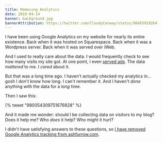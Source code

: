 ```yaml
---
title: Removing Analytics
date: 2018-04-14
banner: background.jpg
bannerAttribution: https://twitter.com/CloudyConway/status/984559192647307264
---
```


I have been using Google Analytics on my website for nearly its entire existence. Back when it was hosted on Squarespace. Back when it was a Wordpress server. Back when it was served over iWeb.

And I used to really care about the data. I would frequently check to see how many visits my site got. At one point, I even [served ads](https://ashfurrow.com/blog/removing-ads/). The data _mattered_ to me. I _cared_ about it.

But that was a long time ago. I haven't actually checked my analytics in... gosh I don't know how long. I can't remember it. And I haven't _done_ anything with the data for a _long_ time.

Then I saw this:

{% tweet "980054309751676928" %}

And it made me wonder: should I be collecting data on visitors to my blog? Does it help me? Who _does_ it help? Who might it hurt?

I didn't have satisfying answers to these questions, so [I have removed Google Analytics tracking from ashfurrow.com](https://github.com/ashfurrow/blog/commit/75a6ca33822613df1c46218b983d6491a4d52349).
